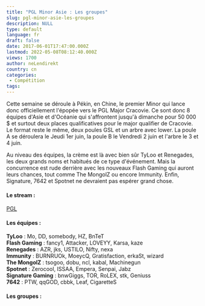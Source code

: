 ```yaml
---
title: "PGL Minor Asie : Les groupes"
slug: pgl-minor-asie-les-groupes
description: NULL
type: default
language: fr
draft: false
date: 2017-06-01T17:47:00.000Z
lastmod: 2022-05-08T08:12:40.000Z
views: 1700
author: neLendirekt
country: cn
categories:
 - Compétition
tags:
---
```

Cette semaine se déroule à Pékin, en Chine, le premier Minor qui lance donc officiellement l'épopée vers le PGL Major Cracovie. Ce sont donc 8 équipes d'Asie et d'Océanie qui s'affrontent jusqu'à dimanche pour 50 000 $ et surtout deux places qualificatives pour le major qualifier de Cracovie. Le format reste le même, deux poules GSL et un arbre avec lower. La poule A se déroulera le Jeudi 1er juin, la poule B le Vendredi 2 juin et l'arbre le 3 et 4 juin. 

Au niveau des équipes, la crème est là avec bien sûr TyLoo et Renegades, les deux grands noms et habitués de ce type d'événement. Mais la concurrence est rude derrière avec les nouveaux Flash Gaming qui auront leurs chances, tout comme The MongolZ ou encore Immunity. Enfin, Signature, 7642 et Spotnet ne devraient pas espérer grand chose.

#### **Le stream :** 

[PGL](https://www.twitch.tv/pgl)

#### **Les équipes :** 

**TyLoo** : Mo, DD, somebody, HZ, BnTeT  
**Flash Gaming** : fancy1, Attacker, LOVEYY, Karsa, kaze  
**Renegades** : AZR, jks, USTILO, Nifty, nexa  
**Immunity** : BURNRUOk, MoeycQ, Gratisfaction, erkaSt, wizard  
**The MongolZ** : tsogoo, dobu, ncl, kabal, Machinegun  
**Spotnet** : Zerocool, ISSAA, Empera, Senpai, Jabz  
**Signature Gaming** : bnwGiggs, TOR, RoLEX, stk, Geniuss   
**7642** : PTW, qqGOD, cbbk, Leaf, CigaretteS

#### **Les groupes :**
